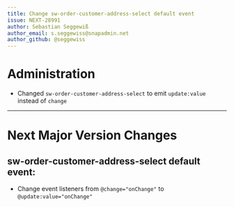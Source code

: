 ```yaml
---
title: Change sw-order-customer-address-select default event
issue: NEXT-28991
author: Sebastian Seggewiß
author_email: s.seggewiss@snapadmin.net
author_github: @seggewiss
---
```

# Administration
* Changed `sw-order-customer-address-select` to emit `update:value` instead of `change`
___
# Next Major Version Changes
## sw-order-customer-address-select default event:
* Change event listeners from `@change="onChange"` to `@update:value="onChange"`
